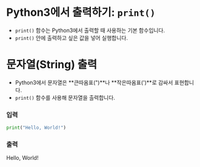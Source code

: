 # Python3에서 출력하기: `print()`
- `print()` 함수는 Python3에서 출력할 때 사용하는 기본 함수입니다.
- `print()` 안에 출력하고 싶은 값을 넣어 실행합니다.

# 문자열(String) 출력
- Python3에서 문자열은 **큰따옴표(")**나 **작은따옴표(')**로 감싸서 표현합니다.
- `print()` 함수를 사용해 문자열을 출력합니다.

### 입력
```python
print("Hello, World!")

```
### 출력
Hello, World!